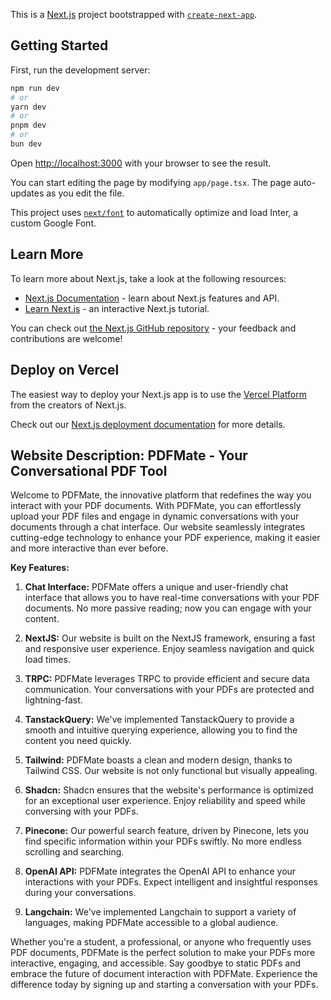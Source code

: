 This is a [Next.js](https://nextjs.org/) project bootstrapped with [`create-next-app`](https://github.com/vercel/next.js/tree/canary/packages/create-next-app).

## Getting Started

First, run the development server:

```bash
npm run dev
# or
yarn dev
# or
pnpm dev
# or
bun dev
```

Open [http://localhost:3000](http://localhost:3000) with your browser to see the result.

You can start editing the page by modifying `app/page.tsx`. The page auto-updates as you edit the file.

This project uses [`next/font`](https://nextjs.org/docs/basic-features/font-optimization) to automatically optimize and load Inter, a custom Google Font.

## Learn More

To learn more about Next.js, take a look at the following resources:

- [Next.js Documentation](https://nextjs.org/docs) - learn about Next.js features and API.
- [Learn Next.js](https://nextjs.org/learn) - an interactive Next.js tutorial.

You can check out [the Next.js GitHub repository](https://github.com/vercel/next.js/) - your feedback and contributions are welcome!

## Deploy on Vercel

The easiest way to deploy your Next.js app is to use the [Vercel Platform](https://vercel.com/new?utm_medium=default-template&filter=next.js&utm_source=create-next-app&utm_campaign=create-next-app-readme) from the creators of Next.js.

Check out our [Next.js deployment documentation](https://nextjs.org/docs/deployment) for more details.


## Website Description: PDFMate - Your Conversational PDF Tool

Welcome to PDFMate, the innovative platform that redefines the way you interact with your PDF documents. With PDFMate, you can effortlessly upload your PDF files and engage in dynamic conversations with your documents through a chat interface. Our website seamlessly integrates cutting-edge technology to enhance your PDF experience, making it easier and more interactive than ever before.

**Key Features:**

1. **Chat Interface:** PDFMate offers a unique and user-friendly chat interface that allows you to have real-time conversations with your PDF documents. No more passive reading; now you can engage with your content.

2. **NextJS:** Our website is built on the NextJS framework, ensuring a fast and responsive user experience. Enjoy seamless navigation and quick load times.

3. **TRPC:** PDFMate leverages TRPC to provide efficient and secure data communication. Your conversations with your PDFs are protected and lightning-fast.

4. **TanstackQuery:** We've implemented TanstackQuery to provide a smooth and intuitive querying experience, allowing you to find the content you need quickly.

5. **Tailwind:** PDFMate boasts a clean and modern design, thanks to Tailwind CSS. Our website is not only functional but visually appealing.

6. **Shadcn:** Shadcn ensures that the website's performance is optimized for an exceptional user experience. Enjoy reliability and speed while conversing with your PDFs.

7. **Pinecone:** Our powerful search feature, driven by Pinecone, lets you find specific information within your PDFs swiftly. No more endless scrolling and searching.

8. **OpenAI API:** PDFMate integrates the OpenAI API to enhance your interactions with your PDFs. Expect intelligent and insightful responses during your conversations.

9. **Langchain:** We've implemented Langchain to support a variety of languages, making PDFMate accessible to a global audience.

Whether you're a student, a professional, or anyone who frequently uses PDF documents, PDFMate is the perfect solution to make your PDFs more interactive, engaging, and accessible. Say goodbye to static PDFs and embrace the future of document interaction with PDFMate. Experience the difference today by signing up and starting a conversation with your PDFs.
